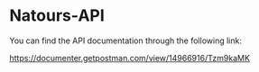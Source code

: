 # Natours-API

You can find the API documentation through the following link:

https://documenter.getpostman.com/view/14966916/Tzm9kaMK
